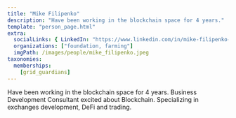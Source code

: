 ```yaml
---
title: "Mike Filipenko"
description: "Have been working in the blockchain space for 4 years."
template: "person_page.html"
extra:
  socialLinks: { LinkedIn: "https://www.linkedin.com/in/mike-filipenko-252a5878/"}
  organizations: ["foundation, farming"]
  imgPath: /images/people/mike_filipenko.jpeg
taxonomies:
  memberships:
    [grid_guardians]
---
```


Have been working in the blockchain space for 4 years. Business Development Consultant excited about Blockchain. Specializing in exchanges development, DeFi and trading.
